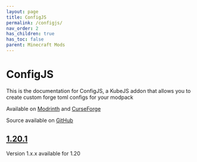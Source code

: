 ```yaml
---
layout: page
title: ConfigJS
permalink: /configjs/
nav_order: 2
has_children: true
has_toc: false
parent: Minecraft Mods
---
```


# ConfigJS

This is the documentation for ConfigJS, a KubeJS addon that allows you to create custom forge toml configs for your modpack

Available on [Modrinth](https://modrinth.com/mod/configjs) and [CurseForge](https://curseforge.com/minecraft/mc-mods/configjs)

Source available on [GitHub](https://github.com/Notenoughmail/ConfigJS)

## [1.20.1](1.20.1/)

Version 1.x.x available for 1.20
